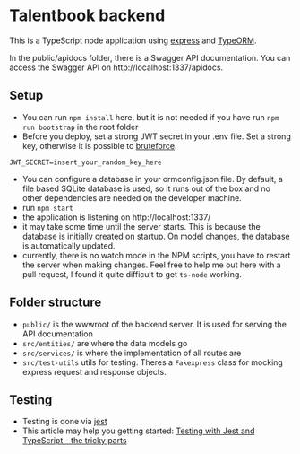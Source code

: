 # Talentbook backend

This is a TypeScript node application using [express](https://expressjs.com) and [TypeORM](https://typeorm.io).

In the public/apidocs folder, there is a Swagger API documentation.
You can access the Swagger API on http://localhost:1337/apidocs.

## Setup

- You can run `npm install` here, but it is not needed if you have run `npm run bootstrap` in the root folder
- Before you deploy, set a strong JWT secret in your .env file. Set a strong key, otherwise it is possible to [bruteforce](https://auth0.com/blog/brute-forcing-hs256-is-possible-the-importance-of-using-strong-keys-to-sign-jwts/).

```
JWT_SECRET=insert_your_random_key_here
```

- You can configure a database in your ormconfig.json file. By default, a file based SQLite database is used, so it runs out of the box and no other dependencies are needed on the developer machine.
- run `npm start`
- the application is listening on http://localhost:1337/
- it may take some time until the server starts. This is because the database is initially created on startup. On model changes, the database is automatically updated.
- currently, there is no watch mode in the NPM scripts, you have to restart the server when making changes. Feel free to help me out here with a pull request, I found it quite difficult to get `ts-node` working.

## Folder structure

- `public/` is the wwwroot of the backend server. It is used for serving the API documentation
- `src/entities/` are where the data models go
- `src/services/` is where the implementation of all routes are
- `src/test-utils` utils for testing. Theres a `Fakexpress` class for mocking express request and response objects.

## Testing

- Testing is done via [jest](https://jestjs.io)
- This article may help you getting started: [Testing with Jest and TypeScript - the tricky parts](https://dev.to/terabaud/testing-with-jest-and-typescript-the-tricky-parts-1gnc)
